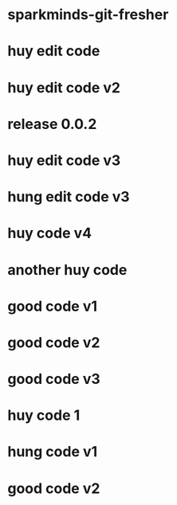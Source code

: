 # sparkminds-git-fresher
# huy edit code
# huy edit code v2
# release 0.0.2
# huy edit code v3
# hung edit code v3
# huy code v4
# another huy code
# good code v1
# good code v2
# good code v3
# huy code 1
# hung code v1
#
# good code v2
